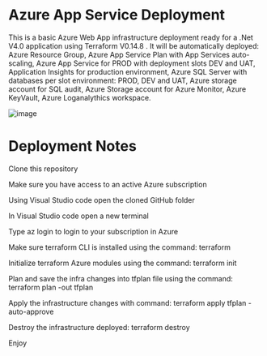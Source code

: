 # Azure App Service Deployment
This is a basic Azure Web App infrastructure deployment ready for a .Net V4.0 application using Terraform V0.14.8 . It will be automatically deployed:
Azure Resource Group,
Azure App Service Plan with App Services auto-scaling,
Azure App Service for PROD with deployment slots DEV and UAT,
Application Insights for production environment,
Azure SQL Server with databases per slot environment: PROD, DEV and UAT,
Azure storage account for SQL audit,
Azure Storage account for Azure Monitor,
Azure KeyVault,
Azure Loganalythics workspace.

![image](https://user-images.githubusercontent.com/81716894/113217161-6a77d800-9275-11eb-98bf-8dd0e4a9160a.png)

# Deployment Notes

Clone this repository

Make sure you have access to an active Azure subscription

Using Visual Studio code open the cloned GitHub folder

In Visual Studio code open a new terminal

Type az login to login to your subscription in Azure 

Make sure terraform CLI is installed using the command:    terraform

Initialize terraform Azure modules using the command:    terraform init

Plan and save the infra changes into tfplan file using the command:    terraform plan -out tfplan

Apply the infrastructure changes with command:    terraform apply tfplan -auto-approve

Destroy the infrastructure deployed:    terraform destroy 

Enjoy





